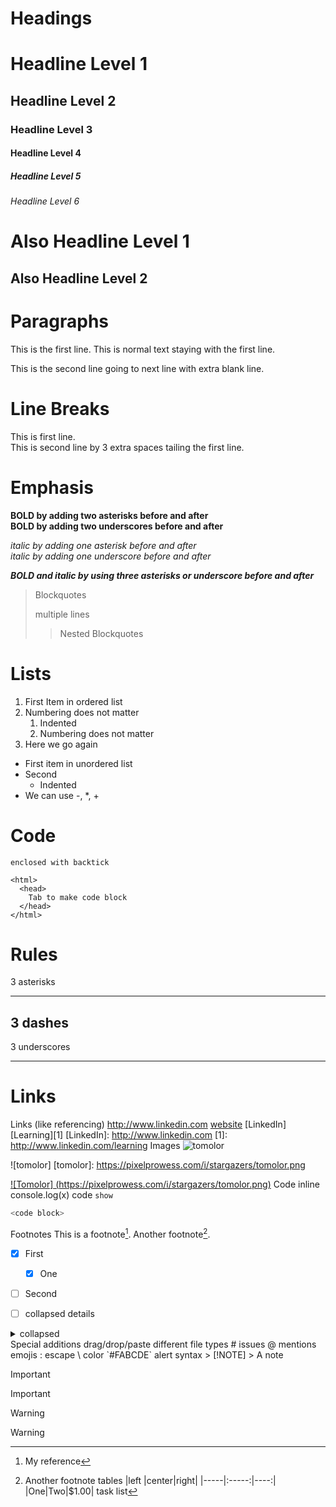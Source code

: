 # Headings
# Headline Level 1
## Headline Level 2
### Headline Level 3
#### Headline Level 4
##### Headline Level 5
###### Headline Level 6
Also Headline Level 1
=
Also Headline Level 2
-
# Paragraphs
This is the first line. 
This is normal text staying with the first line.

This is the second line going to next line with extra blank line.
# Line Breaks
This is first line.   
This is second line by 3 extra spaces tailing the first line.
# Emphasis
**BOLD by adding two asterisks before and after**   
__BOLD by adding two underscores before and after__

*italic by adding one asterisk before and after*   
_italic by adding one underscore before and after_

***BOLD and italic by using three asterisks or underscore before and after***

> Blockquotes
>
> multiple lines
> > Nested Blockquotes

# Lists
1. First Item in ordered list
2. Numbering does not matter
   1. Indented
   1. Numbering does not matter
1. Here we go again

- First item in unordered list
- Second
  * Indented
- We can use -, *, +

# Code
`enclosed with backtick`
```
<html>
  <head>
    Tab to make code block
  </head>
</html>
```
# Rules
3 asterisks
***
3 dashes
---
3 underscores
___
# Links

Links (like referencing)
http://www.linkedin.com
[website](http://www.linkedin.com "LinkedIn")
[LinkedIn]
[Learning][1]
[LinkedIn]: http://www.linkedin.com
[1]: http://www.linkedin.com/learning
Images
![tomolor](https://pixelprowess.com/i/stargazers/tomolor.png)

![tomolor]
[tomolor]: https://pixelprowess.com/i/stargazers/tomolor.png

[![Tomolor] (https://pixelprowess.com/i/stargazers/tomolor.png)](http://raybo.org)
Code
inline console.log(x) code
`show`
```py
<code block>
```
Footnotes
This is a footnote[^1]. Another footnote[^2].
[^1]: My reference
[^2]: Another footnote
tables
|left |center|right|
|-----|:-----:|----:|
|One|Two|$1.00|
task list
- [x] First
   - [x] One
- [ ] Second

- [ ] collapsed details
<details>
<summary>collapsed</summary>

# Header

This is the copy for the collapsed text.
</details>
Special additions
drag/drop/paste different file types
# issues
@ mentions
emojis :
escape \
color `#FABCDE`
alert syntax
> [!NOTE]
> A note

> [!IMPORTANT]
> Important

> [!WARNING]
> Warning

